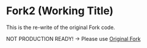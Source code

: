 # Fork2 (Working Title)
This is the re-write of the original Fork code.

NOT PRODUCTION READY! -> Please use [Original Fork](https://github.com/ForkGG/Fork)
